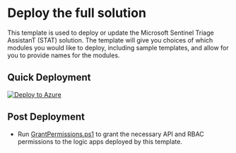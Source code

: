 # Deploy the full solution

This template is used to deploy or update the Microsoft Sentinel Triage AssistanT (STAT) solution.  The template will give you choices of which modules you would like to deploy, including sample templates, and allow for you to provide names for the modules.

## Quick Deployment

[![Deploy to Azure](https://aka.ms/deploytoazurebutton)](https://portal.azure.com/#create/Microsoft.Template/uri/https%3A%2F%2Fraw.githubusercontent.com%2Fbriandelmsft%2FSentinelAutomationModules%2Fmain%2FDeploy%2Fazuredeploy.json/createUIDefinitionUri/https%3A%2F%2Fraw.githubusercontent.com%2Fbriandelmsft%2FSentinelAutomationModules%2Fmain%2FDeploy%2FcreateUiDefinition.json)

## Post Deployment

* Run [GrantPermissions.ps1](GrantPermissions.ps1) to grant the necessary API and RBAC permissions to the logic apps deployed by this template.
